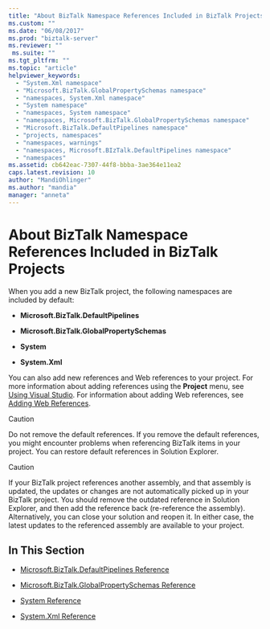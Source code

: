 ```yaml
---
title: "About BizTalk Namespace References Included in BizTalk Projects | Microsoft Docs"
ms.custom: ""
ms.date: "06/08/2017"
ms.prod: "biztalk-server"
ms.reviewer: ""
 ms.suite: ""
ms.tgt_pltfrm: ""
ms.topic: "article"
helpviewer_keywords: 
  - "System.Xml namespace"
  - "Microsoft.BizTalk.GlobalPropertySchemas namespace"
  - "namespaces, System.Xml namespace"
  - "System namespace"
  - "namespaces, System namespace"
  - "namespaces, Microsoft.BizTalk.GlobalPropertySchemas namespace"
  - "Microsoft.BizTalk.DefaultPipelines namespace"
  - "projects, namespaces"
  - "namespaces, warnings"
  - "namespaces, Microsoft.BIzTalk.DefaultPipelines namespace"
  - "namespaces"
ms.assetid: cb642eac-7307-44f8-bbba-3ae364e11ea2
caps.latest.revision: 10
author: "MandiOhlinger"
ms.author: "mandia"
manager: "anneta"
---
```

# About BizTalk Namespace References Included in BizTalk Projects
When you add a new BizTalk project, the following namespaces are included by default:  
  
-   **Microsoft.BizTalk.DefaultPipelines**  
  
-   **Microsoft.BizTalk.GlobalPropertySchemas**  
  
-   **System**  
  
-   **System.Xml**  
  
 You can also add new references and Web references to your project. For more information about adding references using the **Project** menu, see [Using Visual Studio](../core/using-visual-studio.md). For information about adding Web references, see [Adding Web References](../core/adding-web-references.md).  
  
> [!CAUTION]
>  Do not remove the default references. If you remove the default references, you might encounter problems when referencing BizTalk items in your project. You can restore default references in Solution Explorer.  
  
> [!CAUTION]
>  If your BizTalk project references another assembly, and that assembly is updated, the updates or changes are not automatically picked up in your BizTalk project. You should remove the outdated reference in Solution Explorer, and then add the reference back (re-reference the assembly). Alternatively, you can close your solution and reopen it. In either case, the latest updates to the referenced assembly are available to your project.  
  
## In This Section  
  
-   [Microsoft.BizTalk.DefaultPipelines Reference](../core/microsoft-biztalk-defaultpipelines-reference.md)  
  
-   [Microsoft.BizTalk.GlobalPropertySchemas Reference](../core/microsoft-biztalk-globalpropertyschemas-reference.md)  
  
-   [System Reference](../core/system-reference.md)  
  
-   [System.Xml Reference](../core/system-xml-reference.md)